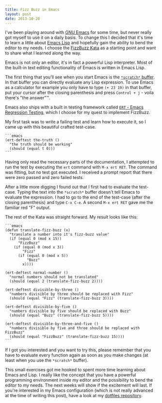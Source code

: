 ```yaml
---
title: Fizz Buzz in Emacs
layout: post
date: 2013-10-20
---
```


I've been playing around with
[GNU Emacs](http://www.gnu.org/software/emacs/) for some time, but
never really got myself to use it on a daily basis.  To change this I
decided that it's time to learn a little about
[Emacs Lisp](http://en.wikipedia.org/wiki/Emacs_Lisp) and hopefully
gain the ability to bend the editor to my needs. I choose the
[FizzBuzz Kata](http://codingdojo.org/cgi-bin/wiki.pl?KataFizzBuzz) as
a starting point and want to share what I learned along the way.



Emacs is not only an editor, it's in fact a powerful Lisp
interpreter.  Most of the built-in text editing functionality of Emacs
is written in Emacs Lisp.

The first thing that you'll see when you start Emacs is the
[`*scratch*` buffer](http://www.gnu.org/software/emacs/manual/html_node/emacs/Lisp-Interaction.html).
In that buffer you can directly evaluate any Lisp expression.  To use
Emacs as a calculator for example you only have to type `(+ 23 19)` in
that buffer, put your cursor after the closing parenthesis
and press `Control + j` - voila there's "the answer"&trade;.

Emacs also ships with a built in testing framework called
[`ERT` - Emacs Regression Testing](http://www.gnu.org/software/emacs/manual/html_node/ert/),
which I choose for my quest to implement FizzBuzz.

My first task was to write a failing test and learn how to execute it,
so I came up with this beautiful crafted test-case.

    ```emacs
    (ert-deftest the-truth ()
      "the truth should be working"
      (should (equal t 0)))
    ```

Having only read the necessary parts of the documentation, I attempted
to run the test by executing the `ert` command with `M-x ert RET`. The
command was fitting, but no test got executed. I received a prompt
report that there were zero passed and zero failed tests.

After a little more digging I found out that I first had to evaluate
the test-case.  Typing the text into the `*scratch*` buffer doesn't
tell Emacs to evaluate the expression.  I had to go to the end of the
test-case (after the closing parenthesis) and type `C-x C-e`. A second
`M-x ert RET` gave me the familiar red "F" output.

The rest of the Kata was straight forward. My result looks like this:

    ```emacs
    (defun translate-fizz-buzz (x)
      "translate a number into it's fizz-buzz value"
      (if (equal 0 (mod x 15))
          "FizzBuzz"
        (if (equal 0 (mod x 3))
            "Fizz"
          (if (equal 0 (mod x 5))
              "Buzz"
            x))))

    (ert-deftest normal-number ()
      "normal numbers should not be translated"
      (should (equal 2 (translate-fizz-buzz 2))))

    (ert-deftest divisible-by-three ()
      "numbers divisible by three should be replaced with Fizz"
      (should (equal "Fizz" (translate-fizz-buzz 3))))

    (ert-deftest divisible-by-five ()
      "numbers divisible by five should be replaced with Buzz"
      (should (equal "Buzz" (translate-fizz-buzz 5))))

    (ert-deftest divisible-by-three-and-five ()
      "numbers divisible by five and three should be replaced with FizzBuzz"
      (should (equal "FizzBuzz" (translate-fizz-buzz 15))))
    ```

If I got you interested and you want to try this, please remember that
you have to evaluate every function again as soon as you make changes
(at least when you use the `*scratch*` buffer).

This small exercises got me hooked to spent more time learning about
Emacs and Lisp. I really like the concept that you have a powerful
programming environment inside my editor and the possibility to bend
the editor to my needs. The next weeks will show if the excitement
will last. If you're interested in my Emacs configuration (which is
not really advanced at the time of writing this post), have a look at
my
[dotfiles repository](https://github.com/JanAhrens/dotfiles/tree/master/.emacs.d/).
